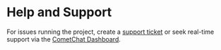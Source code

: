 # Help and Support

For issues running the project, create a [support ticket](https://help.cometchat.com/hc/en-us) or seek real-time support via the [CometChat Dashboard](http://app.cometchat.com/).